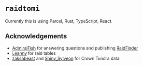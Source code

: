 # `raidtomi`

Currently this is using Parcel, Rust, TypeScript, React.

## Acknowledgements

- [AdmiralFish](https://github.com/Admiral-Fish/) for answering questions and publishing [RaidFinder](https://github.com/Admiral-Fish/RaidFinder)
- [Leanny](https://github.com/leanny) for raid tables
- [zaksabeast](https://github.com/zaksabeast) and [Shiny_Sylveon](https://github.com/ShinySylveon04) for Crown Tundra data
